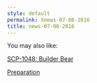```yaml
---
style: default
permalink: Xnews-07-08-2016
title: news-07-08-2016
---
```

You may also like:

[SCP-1048: Builder Bear](http://scp-wiki.net/scp-1048)

[Preparation](http://scp-wiki.net/preparation)
